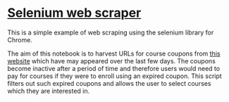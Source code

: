 # [Selenium web scraper](https://github.com/mthorp363/voucher_scraper/blob/main/Udemy%20Freebies%20scraper.ipynb)

This is a simple example of web scraping using the selenium library for Chrome.

The aim of this notebook is to harvest URLs for course coupons from [this website](https://www.udemyfreebies.com/) which have may appeared over the last few days. The coupons become inactive after a period of time and therefore users would need to pay for courses if they were to enroll using an expired coupon. This script filters out such expired coupons and allows the user to select courses which they are interested in.
